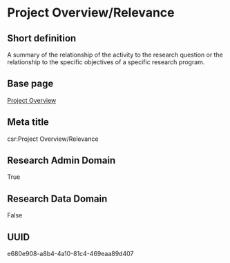 # Project Overview/Relevance
## Short definition
A summary of the relationship of the activity to the research question or the  relationship to the specific objectives of a specific research program.
## Base page
[Project Overview](../../Objects/Project%20Overview.md)
## Meta title
csr:Project Overview/Relevance
## Research Admin Domain
True
## Research Data Domain
False
## UUID
e680e908-a8b4-4a10-81c4-469eaa89d407
